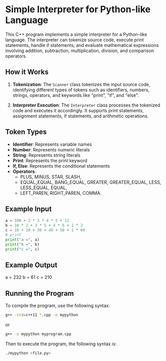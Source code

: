 # Simple Interpreter for Python-like Language

This C++ program implements a simple interpreter for a Python-like language. The interpreter can tokenize source code, execute print statements, handle if statements, and evaluate mathematical expressions involving addition, subtraction, multiplication, division, and comparison operators.

## How it Works

1. **Tokenization**: The `Scanner` class tokenizes the input source code, identifying different types of tokens such as identifiers, numbers, strings, operators, and keywords like "print", "if", and "else".

2. **Interpreter Execution**: The `Interpreter` class processes the tokenized code and executes it accordingly. It supports print statements, assignment statements, if statements, and arithmetic operations.

## Token Types

- **Identifier**: Represents variable names
- **Number**: Represents numeric literals
- **String**: Represents string literals
- **Print**: Represents the print keyword
- **If, Else**: Represents the conditional statements
- **Operators**: 
  - PLUS, MINUS, STAR, SLASH,
  - EQUAL_EQUAL, BANG_EQUAL, GREATER, GREATER_EQUAL, LESS, LESS_EQUAL, EQUAL,
  - LEFT_PAREN, RIGHT_PAREN, COMMA.

## Example Input 
```python
a = 100 + 2 * 3 * 4 * 5 + 12
b = 10 * 2 + 3 * 5 + 4 * 6 + 1 * 2
c = 10 + 20 + 30 + 40 + 50 + 1 * 60
# print
print("a =", a)
print("b =", b)
print("c =", c)
```
## Example Output
a = 232
b = 61
c = 210

## Running the Program
To compile the program, use the following syntax:
```bash
g++ -std=c++11 *.cpp -o mypython
```
or 
```bash
g++ -o mypython myprogram.cpp
```
Then to execute the program, the following syntax is:
```bash
./mypython <file.py>
```
